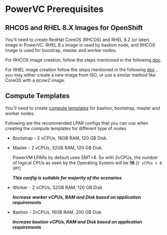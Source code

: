 # **PowerVC Prerequisites**

## RHCOS and RHEL 8.X Images for OpenShift
You'll need to create RedHat CoreOS (RHCOS) and RHEL 8.2 (or later) image in PowerVC. RHEL 8.x image is used by bastion node, and RHCOS image is used for boostrap, master and worker nodes.


For RHCOS image creation, follow the steps mentioned
in the following [doc](./rhcos-image-creation.md).

For RHEL image creation follow the steps mentioned in the following [doc](https://www.ibm.com/docs/en/powervc/2.0.3?topic=working-images
) , you may either create a new image from ISO, or use a similar method like CoreOS with a qcow2 image.


## Compute Templates

You'll need to create [compute templates](https://www.ibm.com/support/knowledgecenter/en/SSXK2N_1.4.4/com.ibm.powervc.standard.help.doc/powervc_compute_template_hmc.html
) for bastion, bootstrap, master and worker nodes.

Following are the recommended LPAR configs that you can use when creating the compute templates for different type of nodes

- Bootstrap - 2 vCPUs, 16GB RAM, 120 GB Disk.

- Master - 2 vCPUs, 32GB RAM, 120 GB Disk.

  PowerVM LPARs by default uses SMT=8. So with 2vCPUs, the number of logical CPUs as seen by the Operating System will be **16** (`2 vCPUs x 8 SMT`)

   **_This config is suitable for majority of the scenarios_**

- Worker - 2 vCPUs, 32GB RAM, 120 GB Disk

   **_Increase worker vCPUs, RAM and Disk based on application requirements_**

- Bastion - 2vCPUs, 16GB RAM, 200 GB Disk

   **_Increase bastion vCPUs, RAM and Disk based on application requirements_**
